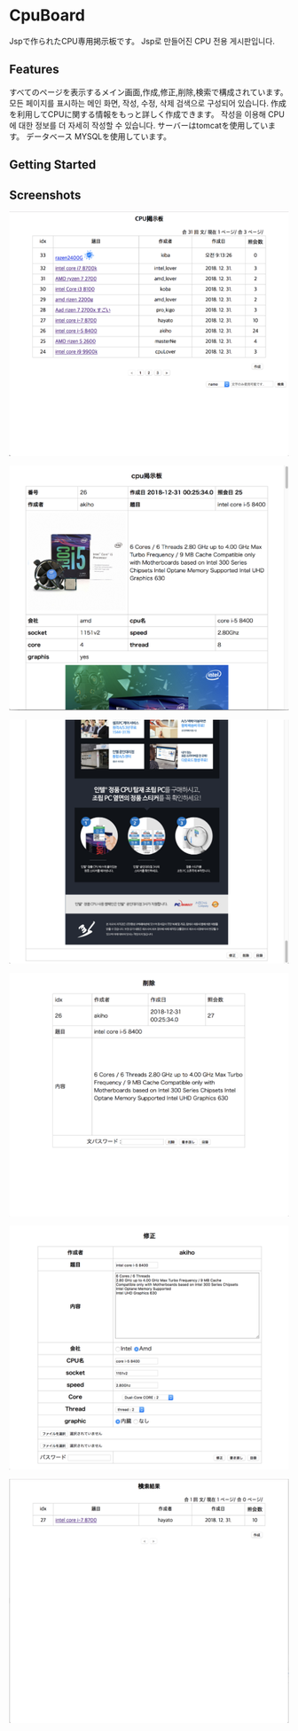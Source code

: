 # CpuBoard
Jspで作られたCPU専用掲示板です。
Jsp로 만들어진 CPU 전용 게시판입니다.
## Features
すべてのページを表示するメイン画面,作成,修正,削除,検索で構成されています。
모든 페이지를 표시하는 메인 화면, 작성, 수정, 삭제 검색으로 구성되어 있습니다.
作成を利用してCPUに関する情報をもっと詳しく作成できます。
작성을 이용해 CPU에 대한 정보를 더 자세히 작성할 수 있습니다.
サーバーはtomcatを使用しています。
データベース MYSQLを使用しています。
## Getting Started


## Screenshots

![test](https://github.com/songgisung/CpuBoard/blob/master/pic/list.png)

![test](https://github.com/songgisung/CpuBoard/blob/master/pic/datail1.png)

![test](https://github.com/songgisung/CpuBoard/blob/master/pic/detail2.png)

![test](https://github.com/songgisung/CpuBoard/blob/master/pic/delete.png)

![test](https://github.com/songgisung/CpuBoard/blob/master/pic/update.png)

![test](https://github.com/songgisung/CpuBoard/blob/master/pic/search.png)
